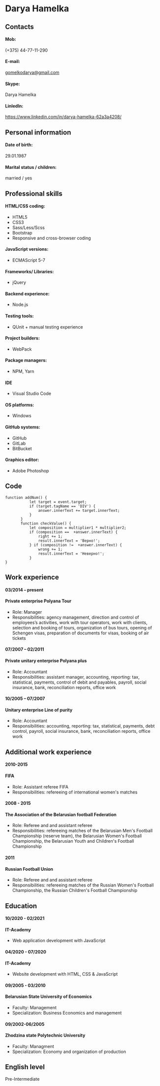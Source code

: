 # Darya Hamelka
## Сontacts
#### Mob:
(+375) 44-77-11-290
#### E-mail:
gomelkodarya@gmail.com  
#### Skype: 
Darya Hamelka  
#### LinledIn:
https://www.linkedin.com/in/darya-hamelka-62a3a4208/  
## Personal information
#### Date of birth:  
29.01.1987  
#### Marital status / children:  
married / yes  
## Professional skills
#### HTML/CSS coding:
 * HTML5
 * CSS3 
 * Sass/Less/Scss
 * Bootstrap
 * Responsive and cross-browser coding
#### JavaScript versions:
 * ECMAScript 5-7
#### Frameworks/ Libraries:
 * jQuery
#### Backend experience: 
 * Node.js
#### Testing tools:  
* QUnit + manual testing experience
#### Project builders: 
 * WebPack
#### Package managers:
 * NPM, Yarn
#### IDE
 * Visual Studio Code
#### OS platforms:  
 * Windows
#### GitHub systems:
 * GitHub
 * GitLab
 * BitBucket
#### Graphics editor:
 * Adobe Photoshop
## Code
```
function addNum() {
           let target = event.target;
           if (target.tagName == 'DIV') {
               answer.innerText += target.innerText;        
           }
       }
       function checkValue() {
           let composition = multiplier1 * multiplier2; 
           if (composition ==  +answer.innerText) {  
               right += 1;
               result.innerText = 'Верно!'; 
           } if (composition !=  +answer.innerText) {
               wrong += 1;
               result.innerText = 'Неверно!'; 
           } 
}
```
## Work experience
#### 03/2014 – present
#### Private enterprise Polyana Tour
 * Role:	Manager
 * Responsibilities: agency management, direction and control of employees’s activities, work with tour operators, work with clients, selection and booking of tours, organization of bus tours, opening of Schengen visas, preparation of documents for visas, booking of air tickets
#### 07/2007 – 02/2011
#### Private unitary enterprise Polyana plus
 * Role:	Accountant
 * Responsibilities:	assistant manager, accounting, reporting: tax, statistical, payments, control of debit and payables, payroll, social insurance, bank, reconciliation reports, office work
#### 10/2005 – 07/2007
#### Unitary enterprise Line of purity 
 * Role:	Accountant
 * Responsibilities:	accounting, reporting: tax, statistical, payments, debt control, payroll, social insurance, bank, reconciliation reports, office work
## Additional work experience 
#### 2010-2015
#### FIFA
 * Role:	Assistant referee FIFA
 * Responsibilities:	refereeing of international women's matches
#### 2008 - 2015
#### The Association of the Belarusian football Federation
 * Role:	Referee and and assistant referee
 * Responsibilities:	refereeing matches of the Belarusian Men's Football Championship (reserve team), the Belarusian Women's Football Championship, the Belarusian Youth and Children's Football Championship
#### 2011
#### Russian Football Union
 * Role:	Referee and and assistant referee
 * Responsibilities:	refereeing matches of the Russian Women's Football Championship, the Russian Children's Football Championship
## Education
#### 10/2020 - 02/2021
#### IT-Academy
 * Web application development with JavaScript
#### 04/2020 - 07/2020
#### IT-Academy	
 * Website development with HTML, CSS & JavaScript
#### 09/2005 - 03/2010
#### Belarusian State University of Economics	
 * Faculty: Management
 * Specialization: Business Economics and management
#### 09/2002-06/2005
#### Zhodzina state Polytechnic University	
 * Faculty: Managment
 * Specialization: Economy and organization of production
## English level
Pre-Intermediate
